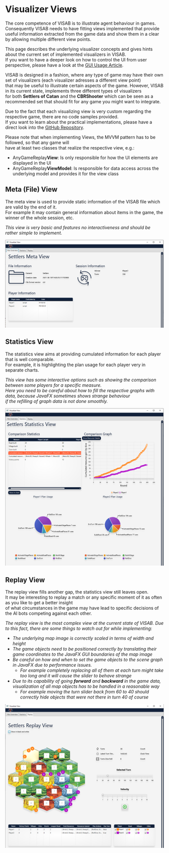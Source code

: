 # Visualizer Views

The core competence of VISAB is to illustrate agent behaviour in games. Consequently VISAB needs to have fitting views implemented that 
provide useful information extracted from the game data and show them in a clear by allowing multiple different view points.

This page describes the underlying visualizer concepts and gives hints about the current set of implemented visualizers in VISAB.<br>
If you want to have a deeper look on how to control the UI from user perspective, please have a look at the [GUI Usage Article](https://visab-org.github.io/getting_started/usage.html).

VISAB is designed in a fashion, where any type of game may have their own set of visualizers (each visualizer adresses a different view point) <br>
that may be useful to illustrate certain aspects of the game. However, VISAB in its current state, implements three different types of visualizers<br>
for both **Settlers of Catan** and the **CBRShooter** which can be seen as a recommended set that should fit for any game you might want to integrate.

Due to the fact that each visualizing view is very custom regarding the respective game, there are no code samples provided. <br>
If you want to learn about the practical implementations, please have a direct look into the [GitHub Repository](https://github.com/VISAB-ORG/VISAB).

Please note that when implementing Views, the MVVM pattern has to be followed, so that any game will<br>
have at least two classes that realize the respective view, e.g.: 

- AnyGameReplay**View**: Is only responsible for how the UI elements are displayed in the UI
- AnyGameReplay**ViewModel**: Is responsible for data access across the underlying model and provides it for the view class

## Meta (File) View ##

The meta view is used to provide static information of the VISAB file which are valid by the end of it.<br>
For example it may contain general information about items in the game, the winner of the whole session, etc.<br>

<em>This view is very basic and features no interactiveness and should be rather simple to implement.</em>

![MetaView Example](SettlersMeta.png)

## Statistics View ##

The statistics view aims at providing cumulated information for each player that is well comparable. <br>
For example, it is highlighting the plan usage for each player very in separate charts.

<em>This view has some interactive options such as showing the comparison between some players for a specific measure.<br>
Here you need to be careful about how to fill the respective graphs with data, because JavaFX sometimes shows strange behaviour<br>
if the refilling of graph data is not done smoothly.</em>

![StatisticsView Example](SettlersStatistics.png)

## Replay View ##

The replay view fills another gap, the statistics view still leaves open.<br>
It may be interesting to replay a match or any specific moment of it as often as you like to get a better insight <br>
of what circumstances in the game may have lead to specific decisions of the AI bots competing against each other. 

<em>The replay view is the most complex view at the current state of VISAB. Due to this fact, there are some things to watch out for while implementing:
- The underlying map image is correctly scaled in terms of width and height
- The game objects need to be positioned correctly by translating their game coordinates to the JavaFX GUI boundaries of the map image
- Be careful on how and when to set the game objects to the scene graph in JavaFX due to performance issues.
	- For example completely replacing all of them at each turn might take too long and it will cause the slider to behave strange
- Due to its capability of going **forward** and **backward** in the game data, visualization of all map objects has to be handled in a reasonable way
	- For example moving the turn slider back from 60 to 40 should correctly hide objects that were not there in turn 40 of course
</em>

![ReplayView Example](SettlersReplay.png)